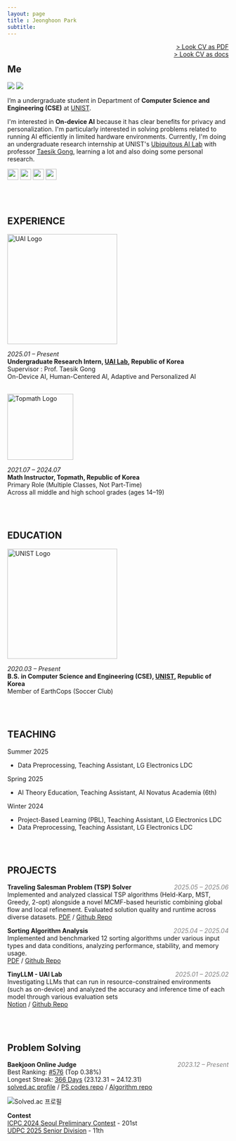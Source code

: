```yaml
---
layout: page
title : Jeonghoon Park
subtitle: 
---
```

<span style="float: right; "><a href="https://drive.google.com/file/d/1-hnP4m8VDXOOgTyCjOG5TG7dDwpXdZil/view?usp=drive_link"><span class="color_strong">> Look CV as PDF</span></a> </span>  
<span style="float: right; "><a href="https://docs.google.com/document/d/1bB1oRGQLz7CdFOSeQ7TDATfNh-0aqKD9yZqbrmqVTZc/edit?usp=sharing"><span class="color_strong">> Look CV as docs</span></a> </span>



## Me

<div class="image-flex">
  <img src="{{ '/assets/img/profile1.jpg' | relative_url }}">
  <img src="{{ '/assets/img/profile3.jpg' | relative_url }}">
</div>

I’m a undergraduate student in Department of **Computer Science and Engineering (CSE)** at [UNIST](https://www.unist.ac.kr/).  

I'm interested in **On-device AI** because it has clear benefits for privacy and personalization. I'm particularly interested in solving problems related to running AI efficiently in limited hardware environments. Currently, I'm doing an undergraduate research internship at UNIST's <a href="https://sites.google.com/view/uailab/home/">Ubiquitous AI Lab</a> with professor <a href="https://taesikgong.com/">Taesik Gong</a>, learning a lot and also doing some personal research.
<div>
  <!-- <a href="https://hoonably.github.io/"><img src="https://img.shields.io/badge/-Website-EF4223?style=flat&logo=codeigniter&logoColor=white&" style="height: 25px; display: inline-block;"></a> -->
  <a href="https://github.com/hoonably"><img src="https://img.shields.io/badge/-Github-181717?style=flat&logo=GitHub&logoColor=white&" style="height: 25px; display: inline-block;"></a>
  <a href="https://www.linkedin.com/in/hoonably"><img src="https://img.shields.io/badge/linkedin-0A66C2?style=flat&logo=linkedin&logoColor=white&" style="height: 25px; display: inline-block;"></a>
  <a href="https://www.instagram.com/hoonably"><img src="https://img.shields.io/badge/Instagram-E4405F?style=flat&logo=instagram&logoColor=white&" style="height: 25px; display: inline-block;"></a>
  <a href="mailto:{{ site.author.email }}"><img src="https://img.shields.io/badge/Mail-D14836?style=flat&logo=gmail&logoColor=white" style="height: 25px; display: inline-block;"></a>
</div>

<br><br>

## EXPERIENCE

<img src="https://github.com/user-attachments/assets/61a0d2c3-2b5d-4809-a8f2-e9288681715e" width="250" alt="UAI Logo" />

<i> 2025.01 – Present</i>   
**Undergraduate Research Intern, [UAI Lab](https://sites.google.com/view/uailab/home?authuser=0), Republic of Korea**  
Supervisor : Prof. Taesik Gong  
On-Device AI, Human-Centered AI, Adaptive and Personalized AI  

<br>

<img src="https://github.com/user-attachments/assets/40592a8c-56c4-442e-bf8f-15a40e25f7ed" width="150" alt="Topmath Logo" />

<i> 2021.07 – 2024.07</i>   
**Math Instructor, Topmath, Republic of Korea**  
Primary Role (Multiple Classes, Not Part-Time)  
Across all middle and high school grades (ages 14–19)

<br><br>

## EDUCATION

<img src="https://github.com/user-attachments/assets/9202b661-f7a6-4d80-9b4f-10f1bc5a7654" width="250" alt="UNIST Logo" />

<i>2020.03 – Present</i>  
**B.S. in Computer Science and Engineering (CSE), [UNIST](https://www.unist.ac.kr/), Republic of Korea**  
Member of EarthCops (Soccer Club)

<br><br>

## TEACHING

<!-- Fall 2025 -->
<!-- - Data Structure (CSE221), Teaching Assistant, UNIST -->

Summer 2025
- Data Preprocessing, Teaching Assistant, LG Electronics LDC

Spring 2025
- AI Theory Education, Teaching Assistant, AI Novatus Academia (6th)

Winter 2024
- Project-Based Learning (PBL), Teaching Assistant, LG Electronics LDC
- Data Preprocessing, Teaching Assistant, LG Electronics LDC

<br><br>

## PROJECTS

**Traveling Salesman Problem (TSP) Solver** <i style="float: right; color: #828282;">2025.05 – 2025.06</i>  
Implemented and analyzed classical TSP algorithms (Held-Karp, MST, Greedy, 2-opt) alongside a novel MCMF-based heuristic combining global flow and local refinement. Evaluated solution quality and runtime across diverse datasets.
<a href="https://hoonably.github.io/files/Solving_the_Traveling_Salesman_Problem.pdf">PDF</a> / <a href="https://github.com/hoonably/traveling-salesman">Github Repo</a>

**Sorting Algorithm Analysis** <i style="float: right; color: #828282;">2025.04 – 2025.04</i>  
Implemented and benchmarked 12 sorting algorithms under various input types and data conditions, analyzing performance, stability, and memory usage.  
<a href="https://hoonably.github.io/files/Sorting_Algorithm_Analysis_and_Implementation.pdf">PDF</a> / <a href="https://github.com/hoonably/Sorting-Project">Github Repo</a>

**TinyLLM - UAI Lab**  <i style="float: right; color: #828282;">2025.01 – 2025.02</i>  
Investigating LLMs that can run in resource-constrained environments (such as on-device) and analyzed the accuracy and inference time of each model through various evaluation sets  
<a href="https://foil-plant-837.notion.site/TinyLLM-181451cf7b798058b1d0dc189ab6d30d?pvs=4">Notion</a> / <a href="https://github.com/hoonably/TinyLLM">Github Repo</a>  

<br><br>

## Problem Solving
**Baekjoon Online Judge**  <i style="float: right; color: #828282;">2023.12 – Present</i>  
Best Ranking: <u>#576</u> (Top 0.38%)  
Longest Streak: <u>366 Days</u> (23.12.31 ~ 24.12.31)  
<a href="https://solved.ac/hoonably" target="_blank">solved.ac profile</a> /
<a href="https://github.com/hoonably/PS" target="_blank">PS codes repo</a> /
<a href="https://github.com/hoonably/algorithm" target="_blank">Algorithm repo</a>

<a href="https://solved.ac/hoonably" style="margin-right: 10px;" target="_blank">
  <img src="http://mazassumnida.wtf/api/v2/generate_badge?boj=hoonably" alt="Solved.ac 프로필" style="display: inline-block;">
</a>
<!-- <a href="https://solved.ac/hoonably" target="_blank">
  <img src="http://mazandi.herokuapp.com/api?handle=hoonably&theme=dark" alt="mazandi profile" style="display: inline-block;">
</a> -->

**Contest**  
<a href="https://icpckorea.org/2024-seoul/preliminary">ICPC 2024 Seoul Preliminary Contest</a> - 201st  
<a href="https://github.com/user-attachments/assets/97edb7e4-69f2-4c7d-bcd8-40ac526ae9a1">UDPC 2025 Senior Division</a> - 11th  

<br><br>
